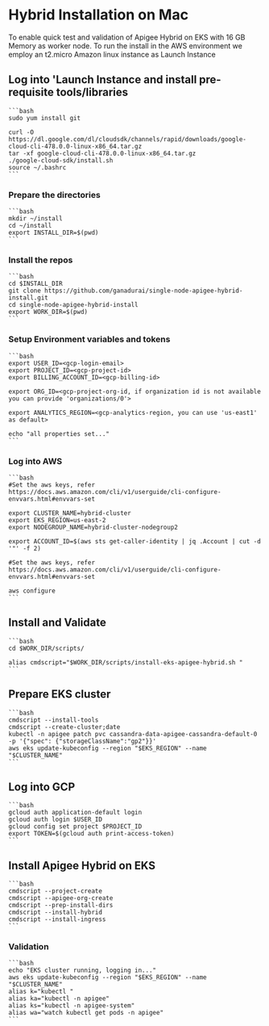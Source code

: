 # Hybrid Installation on Mac

To enable quick test and validation of Apigee Hybrid on EKS with 16 GB Memory as worker node. 
To run the install in the AWS environment we employ an t2.micro Amazon linux instance as Launch Instance

## Log into 'Launch Instance and install pre-requisite tools/libraries
    ```bash
    sudo yum install git

    curl -O https://dl.google.com/dl/cloudsdk/channels/rapid/downloads/google-cloud-cli-478.0.0-linux-x86_64.tar.gz
    tar -xf google-cloud-cli-478.0.0-linux-x86_64.tar.gz
    ./google-cloud-sdk/install.sh
    source ~/.bashrc
    ```

### Prepare the directories
    ```bash
    mkdir ~/install
    cd ~/install
    export INSTALL_DIR=$(pwd)
    ```
    
### Install the repos 
    ```bash
    cd $INSTALL_DIR
    git clone https://github.com/ganadurai/single-node-apigee-hybrid-install.git
    cd single-node-apigee-hybrid-install
    export WORK_DIR=$(pwd)
    ```

### Setup Environment variables and tokens 
    ```bash
    export USER_ID=<gcp-login-email>
    export PROJECT_ID=<gcp-project-id>
    export BILLING_ACCOUNT_ID=<gcp-billing-id>

    export ORG_ID=<gcp-project-org-id, if organization id is not available you can provide 'organizations/0'> 

    export ANALYTICS_REGION=<gcp-analytics-region, you can use 'us-east1' as default>

    echo "all properties set..." 
    ```

### Log into AWS
    ```bash
    #Set the aws keys, refer https://docs.aws.amazon.com/cli/v1/userguide/cli-configure-envvars.html#envvars-set
   
    export CLUSTER_NAME=hybrid-cluster
    export EKS_REGION=us-east-2
    export NODEGROUP_NAME=hybrid-cluster-nodegroup2
    
    export ACCOUNT_ID=$(aws sts get-caller-identity | jq .Account | cut -d '"' -f 2)
    
    #Set the aws keys, refer https://docs.aws.amazon.com/cli/v1/userguide/cli-configure-envvars.html#envvars-set
    
    aws configure
    ```

## Install and Validate
    ```bash
    cd $WORK_DIR/scripts/

    alias cmdscript="$WORK_DIR/scripts/install-eks-apigee-hybrid.sh "
    ```

## Prepare EKS cluster
    ```bash
    cmdscript --install-tools
    cmdscript --create-cluster;date
    kubectl -n apigee patch pvc cassandra-data-apigee-cassandra-default-0 -p '{"spec": {"storageClassName":"gp2"}}'
    aws eks update-kubeconfig --region "$EKS_REGION" --name "$CLUSTER_NAME"
    ```

## Log into GCP
    ```bash
    gcloud auth application-default login
    gcloud auth login $USER_ID	
    gcloud config set project $PROJECT_ID
    export TOKEN=$(gcloud auth print-access-token)
    ```

## Install Apigee Hybrid on EKS
    ```bash
    cmdscript --project-create
    cmdscript --apigee-org-create
    cmdscript --prep-install-dirs
    cmdscript --install-hybrid
    cmdscript --install-ingress
    ```

### Validation
    ```bash
    echo "EKS cluster running, logging in..."
    aws eks update-kubeconfig --region "$EKS_REGION" --name "$CLUSTER_NAME"
    alias k="kubectl "
    alias ka="kubectl -n apigee"
    alias ks="kubectl -n apigee-system"
    alias wa="watch kubectl get pods -n apigee"
    ```
